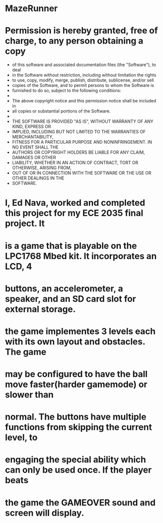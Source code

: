 # MazeRunner

# Permission is hereby granted, free of charge, to any person obtaining a copy
* of this software and associated documentation files (the "Software"), to deal
* in the Software without restriction, including without limitation the rights
* to use, copy, modify, merge, publish, distribute, sublicense, and/or sell
* copies of the Software, and to permit persons to whom the Software is
* furnished to do so, subject to the following conditions:
*
* The above copyright notice and this permission notice shall be included in
* all copies or substantial portions of the Software.
*
* THE SOFTWARE IS PROVIDED "AS IS", WITHOUT WARRANTY OF ANY KIND, EXPRESS OR
* IMPLIED, INCLUDING BUT NOT LIMITED TO THE WARRANTIES OF MERCHANTABILITY,
* FITNESS FOR A PARTICULAR PURPOSE AND NONINFRINGEMENT. IN NO EVENT SHALL THE
* AUTHORS OR COPYRIGHT HOLDERS BE LIABLE FOR ANY CLAIM, DAMAGES OR OTHER
* LIABILITY, WHETHER IN AN ACTION OF CONTRACT, TORT OR OTHERWISE, ARISING FROM,
* OUT OF OR IN CONNECTION WITH THE SOFTWARE OR THE USE OR OTHER DEALINGS IN THE
* SOFTWARE.


# I, Ed Nava, worked and completed this project for my ECE 2035 final project. It
# is a game that is playable on the LPC1768 Mbed kit. It incorporates an LCD, 4 
# buttons, an accelerometer, a speaker, and an SD card slot for external storage.
# the game implementes 3 levels each with its own layout and obstacles. The game 
# may be configured to have the ball move faster(harder gamemode) or slower than
# normal. The buttons have multiple functions from skipping the current level, to
# engaging the special ability which can only be used once. If the player beats 
# the game the GAMEOVER sound and screen will display.
